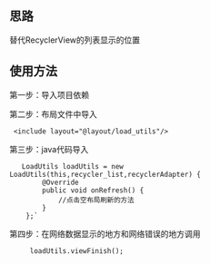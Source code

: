 ## 思路 ##

替代RecyclerView的列表显示的位置

## 使用方法 ##

第一步：导入项目依赖


第二步：布局文件中导入

     <include layout="@layout/load_utils"/>

第三步：java代码导入<br>


       LoadUtils loadUtils = new LoadUtils(this,recycler_list,recyclerAdapter) {
            @Override
            public void onRefresh() {
                //点击空布局刷新的方法
            }
        };`


第四步：在网络数据显示的地方和网络错误的地方调用


         loadUtils.viewFinish();

